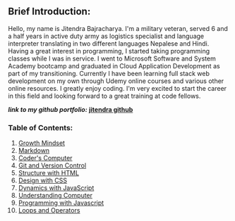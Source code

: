 ## Brief Introduction:

Hello, my name is Jitendra Bajracharya. I'm a military veteran, served 6 and a half years in active duty army as logistics specialist and language interpreter translating in two different languages Nepalese and Hindi. Having a great interest in programming, I started taking programming classes while I was in service. I went to Microsoft Software and System Academy bootcamp and graduated in Cloud Application Development as part of my transitioning. Currently I have been learning full stack web development on my own through Udemy online courses and various other online resources. I greatly enjoy coding. I'm very excited to start the career in this field and looking forward to a great training at code fellows. 

**_link to my github portfolio:_** [**jitendra github**](https://github.com/JBajracharya/)

### Table of Contents:

1. [Growth Mindset](growth-mindset.md)
2. [Markdown](learning-markdown.md)
3. [Coder's Computer](CodersComputer.md)
4. [Git and Version Control](git-use.md)
5. [Structure with HTML](web-page-html.md)
6. [Design with CSS](design-CSS.md)
7. [Dynamics with JavaScript](javascript.md) 
8. [Understanding Computer](computer-logics.md)
9. [Programming with Javascript](programming.md)
10. [Loops and Operators](operators-loops.md)
